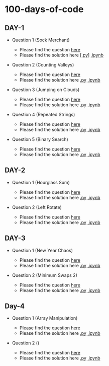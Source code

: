 # 100-days-of-code


## DAY-1

* Question 1 (Sock Merchant)
    * Please find the question [here](./code-files/Day-001-010/Day-1/Question-1/Day-1-Q1.pdf)
    * Please find the solution here [[.py]](./code-files/Day-001-010/Day-1/Question-1/Day-1-Q1.py) [.ipynb](./code-files/Day-001-010/Day-1/Question-1/Day-1-Q1.ipynb)

* Question 2 (Counting Valleys)
    * Please find the question [here](./code-files/Day-001-010/Day-1/Question-2/Day-1-Q2.pdf)
    * Please find the solution here [.py](./code-files/Day-001-010/Day-1/Question-2/Day-1-Q2.py) [.ipynb](./code-files/Day-001-010/Day-1/Question-2/Day-1-Q2.ipynb)

* Question 3 (Jumping on Clouds)
    * Please find the question [here](./code-files/Day-001-010/Day-1/Question-3/Day-1-Q3.pdf)
    * Please find the solution here [.py](./code-files/Day-001-010/Day-1/Question-3/Day-1-Q3.py) [.ipynb](./code-files/Day-001-010/Day-1/Question-3/Day-1-Q3.ipynb)

* Question 4 (Repeated Strings)
    * Please find the question [here](./code-files/Day-001-010/Day-1/Question-4/Day-1-Q4.pdf)
    * Please find the solution here [.py](./code-files/Day-001-010/Day-1/Question-4/Day-1-Q3.py) [.ipynb](./code-files/Day-001-010/Day-1/Question-4/Day-1-Q3.ipynb)

* Question 5 (Binary Search)
    * Please find the question [here](https://leetcode.com/explore/learn/card/binary-search/138/background/1038/)
    * Please find the solution here [.py](./code-files/Day-001-010/Day-1/Question-5/Day-1-Q3.py) [.ipynb](./code-files/Day-001-010/Day-1/Question-5/Day-1-Q3.ipynb)


## DAY-2

* Question 1 (Hourglass Sum)
    * Please find the question [here](./code-files/Day-001-010/Day-2/Question-1/Day-2-Q1.pdf)
    * Please find the solution here [.py](./code-files/Day-001-010/Day-2/Question-1/Day-2-Q1.py) [.ipynb](./code-files/Day-001-010/Day-2/Question-1/Day-2-Q1.ipynb)

* Question 2 (Left Rotate)
    * Please find the question [here](./code-files/Day-001-010/Day-2/Question-2/Day-2-Q2.pdf)
    * Please find the solution here [.py](./code-files/Day-001-010/Day-2/Question-2/Day-2-Q2.py) [.ipynb](./code-files/Day-001-010/Day-2/Question-2/Day-2-Q2.ipynb)


## DAY-3

* Question 1 (New Year Chaos)
    * Please find the question [here](./code-files/Day-001-010/Day-3/Question-1/Day-3-Q1.pdf)
    * Please find the solution here [.py](./code-files/Day-001-010/Day-3/Question-1/Day-3-Q1.py) [.ipynb](./code-files/Day-001-010/Day-3/Question-1/Day-3-Q1.ipynb)

* Question 2 (Minimum Swaps 2)
    * Please find the question [here](./code-files/Day-001-010/Day-3/Question-2/Day-3-Q2.pdf)
    * Please find the solution here [.py](./code-files/Day-001-010/Day-3/Question-1/Day-3-Q2.py) [.ipynb](./code-files/Day-001-010/Day-3/Question-2/Day-3-Q2.ipynb)

## Day-4

* Question 1 (Array Manipulation)
    * Please find the question [here](./code-files/Day-001-010/Day-4/Question-1/Day-4-Q1.pdf)
    * Please find the solution here [.py](./code-files/Day-001-010/Day-4/Question-1/Day-4-Q1.py) [.ipynb](./code-files/Day-001-010/Day-4/Question-1/Day-4-Q1.ipynb)

* Question 2 ()
    * Please find the question [here](./code-files/Day-001-010/Day-4/Question-1/Day-4-Q1.pdf)
    * Please find the solution here [.py](./code-files/Day-001-010/Day-3/Question-1/Day-3-Q2.py) [.ipynb](./code-files/Day-001-010/Day-3/Question-2/Day-3-Q2.ipynb)